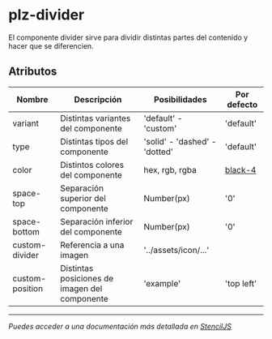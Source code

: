 # plz-divider

El componente divider sirve para dividir distintas partes del contenido y hacer que se diferencien.

## Atributos

| Nombre          | Descripción                                       | Posibilidades                                     | Por defecto                                    |
| --------------- | ------------------------------------------------- | ------------------------------------------------- | ---------------------------------------------- |
| variant         | Distintas variantes del componente                | 'default' - 'custom'                              | 'default'                                      |
| type            | Distintas tipos del componente                    | 'solid' - 'dashed' - 'dotted'                     | 'default'                                      |
| color           | Distintos colores del componente                  | hex, rgb, rgba                                    | <plz-tooltip variant="link" link="docs-design-system.html" target="_blank" text="Tokens Diseño"><u>black-4</u></plz-tooltip> |
| space-top       | Separación superior del componente                | Number(px)                                        | '0'                                            |
| space-bottom    | Separación inferior del componente                | Number(px)                                        | '0'                                            |
| custom-divider  | Referencia a una imagen                           | '../assets/icon/...'                              |                                                |
| custom-position | Distintas posiciones de imagen del componente     | 'example'          | 'top left'                                     |

--------------------------------------------------------------------------------------------------------------

*Puedes acceder a una documentación más detallada en [StencilJS](https://palaze-pablodiazjorge.netlify.app/)*
